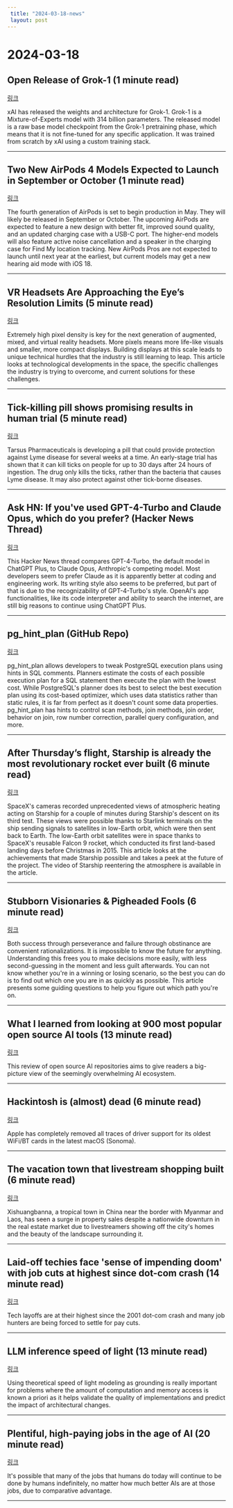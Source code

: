 ```yaml
---
 title: "2024-03-18-news"
 layout: post
---
```

<h1>2024-03-18</h1><h2>Open Release of Grok-1 (1 minute read)</h2><p><a href="https://x.ai/blog/grok-os?utm_source=tldrnewsletter">링크</a>  </p><p>xAI has released the weights and architecture for Grok-1. Grok-1 is a Mixture-of-Experts model with 314 billion parameters. The released model is a raw base model checkpoint from the Grok-1 pretraining phase, which means that it is not fine-tuned for any specific application. It was trained from scratch by xAI using a custom training stack. </p><hr /><h2>Two New AirPods 4 Models Expected to Launch in September or October (1 minute read)</h2><p><a href="https://www.macrumors.com/2024/03/17/airpods-4-production-and-launch-timing/?utm_source=tldrnewsletter">링크</a>  </p><p>The fourth generation of AirPods is set to begin production in May. They will likely be released in September or October. The upcoming AirPods are expected to feature a new design with better fit, improved sound quality, and an updated charging case with a USB-C port. The higher-end models will also feature active noise cancellation and a speaker in the charging case for Find My location tracking. New AirPods Pros are not expected to launch until next year at the earliest, but current models may get a new hearing aid mode with iOS 18. </p><hr /><h2>VR Headsets Are Approaching the Eye’s Resolution Limits (5 minute read)</h2><p><a href="https://spectrum.ieee.org/virtual-reality-head-set-8k?utm_source=tldrnewsletter">링크</a>  </p><p>Extremely high pixel density is key for the next generation of augmented, mixed, and virtual reality headsets. More pixels means more life-like visuals and smaller, more compact displays. Building displays at this scale leads to unique technical hurdles that the industry is still learning to leap. This article looks at technological developments in the space, the specific challenges the industry is trying to overcome, and current solutions for these challenges. </p><hr /><h2>Tick-killing pill shows promising results in human trial (5 minute read)</h2><p><a href="https://arstechnica.com/science/2024/03/tick-killing-pill-shows-promising-results-in-human-trial/?utm_source=tldrnewsletter">링크</a>  </p><p>Tarsus Pharmaceuticals is developing a pill that could provide protection against Lyme disease for several weeks at a time. An early-stage trial has shown that it can kill ticks on people for up to 30 days after 24 hours of ingestion. The drug only kills the ticks, rather than the bacteria that causes Lyme disease. It may also protect against other tick-borne diseases. </p><hr /><h2>Ask HN: If you've used GPT-4-Turbo and Claude Opus, which do you prefer? (Hacker News Thread)</h2><p><a href="https://news.ycombinator.com/item?id=39735108&amp;utm_source=tldrnewsletter">링크</a>  </p><p>This Hacker News thread compares GPT-4-Turbo, the default model in ChatGPT Plus, to Claude Opus, Anthropic's competing model. Most developers seem to prefer Claude as it is apparently better at coding and engineering work. Its writing style also seems to be preferred, but part of that is due to the recognizability of GPT-4-Turbo's style. OpenAI's app functionalities, like its code interpreter and ability to search the internet, are still big reasons to continue using ChatGPT Plus. </p><hr /><h2>pg_hint_plan (GitHub Repo)</h2><p><a href="https://github.com/ossc-db/pg_hint_plan?utm_source=tldrnewsletter">링크</a>  </p><p>pg_hint_plan allows developers to tweak PostgreSQL execution plans using hints in SQL comments. Planners estimate the costs of each possible execution plan for a SQL statement then execute the plan with the lowest cost. While PostgreSQL's planner does its best to select the best execution plan using its cost-based optimizer, which uses data statistics rather than static rules, it is far from perfect as it doesn't count some data properties. pg_hint_plan has hints to control scan methods, join methods, join order, behavior on join, row number correction, parallel query configuration, and more. </p><hr /><h2>After Thursday’s flight, Starship is already the most revolutionary rocket ever built (6 minute read)</h2><p><a href="https://arstechnica.com/space/2024/03/thursdays-starship-flight-provided-a-glimpse-into-a-future-of-abundant-access-to-space/?utm_source=tldrnewsletter">링크</a>  </p><p>SpaceX's cameras recorded unprecedented views of atmospheric heating acting on Starship for a couple of minutes during Starship's descent on its third test. These views were possible thanks to Starlink terminals on the ship sending signals to satellites in low-Earth orbit, which were then sent back to Earth. The low-Earth orbit satellites were in space thanks to SpaceX's reusable Falcon 9 rocket, which conducted its first land-based landing days before Christmas in 2015. This article looks at the achievements that made Starship possible and takes a peek at the future of the project. The video of Starship reentering the atmosphere is available in the article. </p><hr /><h2>Stubborn Visionaries &amp; Pigheaded Fools (6 minute read)</h2><p><a href="https://longform.asmartbear.com/perseverance/?utm_source=tldrnewsletter">링크</a>  </p><p>Both success through perseverance and failure through obstinance are convenient rationalizations. It is impossible to know the future for anything. Understanding this frees you to make decisions more easily, with less second-guessing in the moment and less guilt afterwards. You can not know whether you're in a winning or losing scenario, so the best you can do is to find out which one you are in as quickly as possible. This article presents some guiding questions to help you figure out which path you're on. </p><hr /><h2>What I learned from looking at 900 most popular open source AI tools (13 minute read)</h2><p><a href="https://huyenchip.com/2024/03/14/ai-oss.html?utm_source=tldrnewsletter">링크</a>  </p><p>This review of open source AI repositories aims to give readers a big-picture view of the seemingly overwhelming AI ecosystem. </p><hr /><h2>Hackintosh is (almost) dead (6 minute read)</h2><p><a href="https://aplus.rs/2024/hackintosh-almost-dead/?utm_source=tldrnewsletter">링크</a>  </p><p>Apple has completely removed all traces of driver support for its oldest WiFi/BT cards in the latest macOS (Sonoma). </p><hr /><h2>The vacation town that livestream shopping built (6 minute read)</h2><p><a href="https://restofworld.org/2024/xishuangbanna-livestream-real-estate-boom/?utm_source=tldrnewsletter">링크</a>  </p><p>Xishuangbanna, a tropical town in China near the border with Myanmar and Laos, has seen a surge in property sales despite a nationwide downturn in the real estate market due to livestreamers showing off the city's homes and the beauty of the landscape surrounding it. </p><hr /><h2>Laid-off techies face 'sense of impending doom' with job cuts at highest since dot-com crash (14 minute read)</h2><p><a href="https://www.cnbc.com/2024/03/15/laid-off-techies-struggle-to-find-jobs-with-cuts-at-highest-since-2001.html?utm_source=tldrnewsletter">링크</a>  </p><p>Tech layoffs are at their highest since the 2001 dot-com crash and many job hunters are being forced to settle for pay cuts. </p><hr /><h2>LLM inference speed of light (13 minute read)</h2><p><a href="https://zeux.io/2024/03/15/llm-inference-sol/?utm_source=tldrnewsletter">링크</a>  </p><p>Using theoretical speed of light modeling as grounding is really important for problems where the amount of computation and memory access is known a priori as it helps validate the quality of implementations and predict the impact of architectural changes. </p><hr /><h2>Plentiful, high-paying jobs in the age of AI (20 minute read)</h2><p><a href="https://www.noahpinion.blog/p/plentiful-high-paying-jobs-in-the?utm_source=tldrnewsletter">링크</a>  </p><p>It's possible that many of the jobs that humans do today will continue to be done by humans indefinitely, no matter how much better AIs are at those jobs, due to comparative advantage. </p><hr />